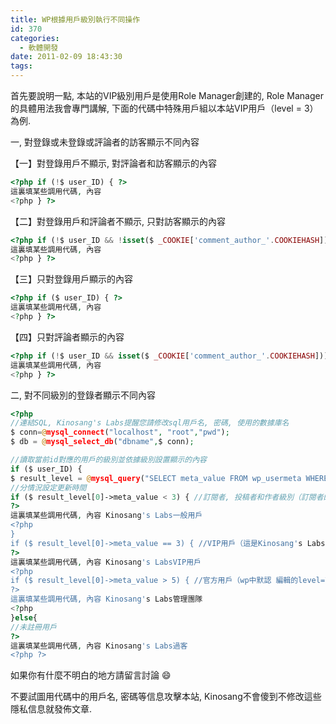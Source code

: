 ```yaml
---
title: WP根據用戶級別執行不同操作
id: 370
categories:
  - 軟體開發
date: 2011-02-09 18:43:30
tags:
---
```


首先要說明一點, 本站的VIP級別用戶是使用Role Manager創建的, Role Manager的具體用法我會專門講解, 下面的代碼中特殊用戶組以本站VIP用戶（level = 3）為例.

一, 對登錄或未登錄或評論者的訪客顯示不同內容

【一】對登錄用戶不顯示, 對評論者和訪客顯示的內容

```php
<?php if (!$ user_ID) { ?>
這裏填某些調用代碼, 內容
<?php } ?>
```

<!--more-->

【二】對登錄用戶和評論者不顯示, 只對訪客顯示的內容

```php
<?php if (!$ user_ID && !isset($ _COOKIE['comment_author_'.COOKIEHASH])) { ?>
這裏填某些調用代碼, 內容
<?php } ?>
```

【三】只對登錄用戶顯示的內容

```php
<?php if ($ user_ID) { ?>
這裏填某些調用代碼, 內容
<?php } ?>
```

【四】只對評論者顯示的內容

```php
<?php if (!$ user_ID && isset($ _COOKIE['comment_author_'.COOKIEHASH])) { ?>
這裏填某些調用代碼, 內容
<?php } ?>
```

二, 對不同級別的登錄者顯示不同內容

```php
<?php
//連結SQL, Kinosang's Labs提醒您請修改sql用戶名, 密碼, 使用的數據庫名
$ conn=@mysql_connect("localhost", "root","pwd");
$ db = @mysql_select_db("dbname",$ conn);

//讀取當前id對應的用戶的級別並依據級別設置顯示的內容
if ($ user_ID) {
$ result_level = @mysql_query("SELECT meta_value FROM wp_usermeta WHERE user_id = '" . $ user_ID . "' and meta_key = 'w_user_level'",$ db); //Kinosang's Labs提醒您這裏的wp_usermeta改為你的對應的表名
//分情況設定更新時間
if ($ result_level[0]->meta_value < 3) { //訂閱者, 投稿者和作者級別（訂閱者的level=0, 投稿者的level=1, 作者的level=2）
?>
這裏填某些調用代碼, 內容 Kinosang's Labs一般用戶
<?php
}
if ($ result_level[0]->meta_value == 3) { //VIP用戶（這是Kinosang's Labs自定義用戶組, wp原本沒有level=3的用戶組）
?>
這裏填某些調用代碼, 內容 Kinosang's LabsVIP用戶
<?php
if ($ result_level[0]->meta_value > 5) { //官方用戶（wp中默認 編輯的level=7, 管理員的level=10）
?>
這裏填某些調用代碼, 內容 Kinosang's Labs管理團隊
<?php
}else{
//未註冊用戶
?>
這裏填某些調用代碼, 內容 Kinosang's Labs過客
<?php ?>
```

如果你有什麼不明白的地方請留言討論 :smile:

不要試圖用代碼中的用戶名, 密碼等信息攻擊本站, Kinosang不會傻到不修改這些隱私信息就發佈文章.
